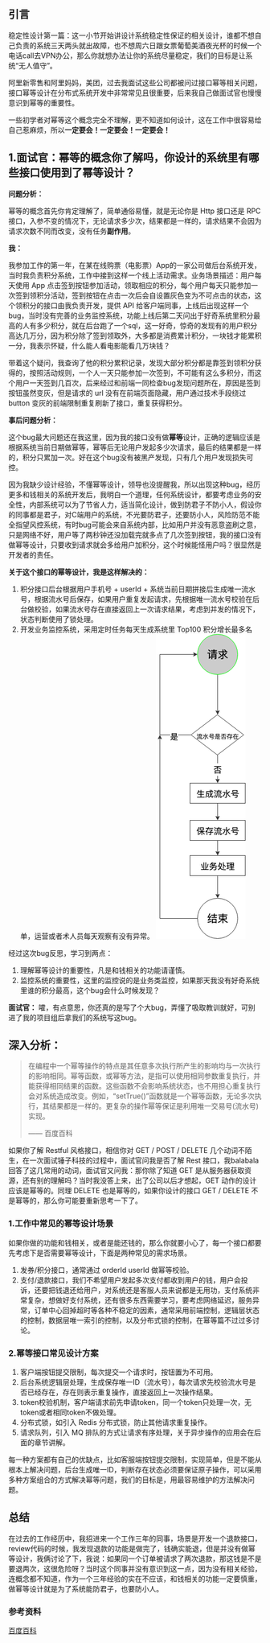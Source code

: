 ## 引言

稳定性设计第一篇：这一小节开始讲设计系统稳定性保证的相关设计，谁都不想自己负责的系统三天两头就出故障，也不想周六日跟女票葡萄美酒夜光杯的时候一个电话call去VPN办公，那么你就想办法让你的系统尽量稳定，我们的目标是让系统“无人值守”。

阿里新零售和阿里妈妈，美团，过去我面试这些公司都被问过接口幂等相关问题，接口幂等设计在分布式系统开发中非常常见且很重要，后来我自己做面试官也慢慢意识到幂等的重要性。

一些初学者对幂等这个概念完全不理解，更不知道如何设计，这在工作中很容易给自己惹麻烦，所以**一定要会！一定要会！一定要会！**



##  

## 1.面试官：幂等的概念你了解吗，你设计的系统里有哪些接口使用到了幂等设计？

**问题分析：**

幂等的概念首先你肯定理解了，简单通俗易懂，就是无论你是 Http 接口还是 RPC 接口，入参不变的情况下，无论请求多少次，结果都是一样的，请求结果不会因为请求次数不同而改变，没有任务**副作用**。

**我：**

我参加工作的第一年，在某在线购票（电影票）App的一家公司做后台系统开发，当时我负责积分系统，工作中接到这样一个线上活动需求。业务场景描述：用户每天使用 App 点击签到按钮参加活动，领取相应的积分，每个用户每天只能参加一次签到领积分活动，签到按钮在点击一次后会自设置灰色变为不可点击的状态，这个领积分的接口由我负责开发，提供 API 给客户端同事，上线后出现这样一个bug，当时没有完善的业务监控系统，功能上线后第二天问出于好奇系统里积分最高的人有多少积分，就在后台跑了一个sql，这一好奇，惊奇的发现有的用户积分高达几万分，因为积分除了签到领取外，大多都是消费累计积分，一块钱才能累积一分，我表示怀疑，什么能人看电影能看几万块钱？

带着这个疑问，我查询了他的积分累积记录，发现大部分积分都是靠签到领积分获得的，按照活动规则，一个人一天只能参加一次签到，不可能有这么多积分，而这个用户一天签到几百次，后来经过和前端一同检查bug发现问题所在，原因是签到按钮虽然变灰，但是请求的 url 没有在前端页面隐藏，用户通过技术手段绕过 button 变灰的前端限制重复刷新了接口，重复获得积分。

**事后问题分析：**

这个bug最大问题还在我这里，因为我的接口没有做**幂等**设计，正确的逻辑应该是根据系统当前日期做幂等，幂等后无论用户发起多少次请求，最后的结果都是一样的，积分只累加一次。好在这个bug没有被黑产发现，只有几个用户发现损失可控。

因为我缺少设计经验，不懂幂等设计，领导也没提醒我，所以出现这种bug，经历更多和钱相关的系统开发后，我明白一个道理，任何系统设计，都要考虑业务的安全性，内部系统可以为了节省人力，适当简化设计，做到防君子不防小人，假设你的同事都是君子，对C端用户的系统，不光要防君子，还要防小人，风险防范不能全指望风控系统，有时bug可能会来自系统内部，比如用户并没有恶意盗刷之意，只是网络不好，用户等了两秒钟还没加载完就多点了几次签到按钮，我的接口没有做幂等设计，只要收到请求就会多给用户加积分，这个时候能怪用户吗？很显然是开发者的责任。

**关于这个接口的幂等设计，我是这样解决的：**

1. 积分接口后台根据用户手机号 + userId + 系统当前日期拼接后生成唯一流水号，根据流水号后保存，如果用户重复发起请求，先根据唯一流水号校验在后台做校验，如果流水号存在直接返回上一次请求结果，考虑到并发的情况下，状态判断使用了锁处理。
2. 开发业务监控系统，采用定时任务每天生成系统里 Top100 积分增长最多名单，运营或者术人员每天观察有没有异常。
   ![图片描述](pic/aHR0cHM6Ly9pbWcubXVrZXdhbmcuY29tLzVlMzI1ZmU2MDAwMTA1M2YwMTc4MDYwNi5wbmc)

经过这次bug反思，学习到两点：

1. 理解幂等设计的重要性，凡是和钱相关的功能请谨慎。
2. 监控系统的重要性，这里的监控说的是业务类监控，如果那天我没有好奇系统里谁的积分最高，这个bug会什么时候发现？

**面试官：** 嚯，有点意思，你还真的是写了个大bug，弄懂了吸取教训就好，可别进了我的项目组后拿我们的系统写这bug。



## 深入分析：

> 在编程中一个幂等操作的特点是其任意多次执行所产生的影响均与一次执行的影响相同。幂等函数，或幂等方法，是指可以使用相同参数重复执行，并能获得相同结果的函数。这些函数不会影响系统状态，也不用担心重复执行会对系统造成改变。例如，“setTrue()”函数就是一个幂等函数，无论多次执行，其结果都是一样的。更复杂的操作幂等保证是利用唯一交易号(流水号)实现。
>
>  —— 百度百科

如果你了解 Restful 风格接口，相信你对 GET / POST / DELETE 几个动词不陌生，在一次面试锤子科技的过程中，面试官问我是否了解 Rest 接口，我balabala回答了这几常用的动词，面试官又问我：那你除了知道 GET 是从服务器获取资源，还有别的理解吗？当时我没答上来，出了公司以后才想起，GET 动作的设计应该是幂等的。同理 DELETE 也是幂等的，如果你设计的接口 GET / DELETE 不是幂等的，那么你可能要重新思考一下了。



###  

### 1.工作中常见的幂等设计场景

如果你做的功能和钱相关，或者是能还钱的，那么你就要小心了，每一个接口都要先考虑下是否需要幂等设计，下面是两种常见的需求场景。

1. 发券/积分接口，通常通过 orderId userId 做幂等校验。
2. 支付/退款接口，我们不希望用户发起多次支付都收到用户的钱，用户会投诉，还要把钱退还给用户，对系统还是客服人员来说都是无用功，支付系统非常复杂，想做好支付系统，还有很多东西需要学习，要考虑网络延迟，服务异常，订单中心回掉超时等各种不稳定的因素，通常采用前端控制，逻辑层状态的控制，数据层唯一索引的控制，以及分布式锁的控制，在幂等篇不过过多讨论。



###  

### 2.幂等接口常见设计方案

1. 客户端按钮提交限制，每次提交一个请求时，按钮置为不可用。
2. 后台系统逻辑层处理，生成保存唯一ID（流水号），每次请求先校验流水号是否已经存在，存在则表示重复操作，直接返回上一次操作结果。
3. token校验机制，客户端请求前先申请token，同一个token只处理一次，无token或者相同token不做处理。
4. 分布式锁，如引入 Redis 分布式锁，防止其他请求重复操作。
5. 请求队列，引入 MQ 排队的方式让请求有序处理，关于异步操作的应用会在后面的章节讲解。

每一种方案都有自己的优缺点，比如客服端按钮提交限制，实现简单，但是不能从根本上解决问题，后台生成唯一ID，判断存在状态必须要保证原子操作，可以采用多种方案组合的方式解决幂等问题，我们的目标是，用最容易维护的方法解决问题。



##  

## 总结

在过去的工作经历中，我招进来一个工作三年的同事，场景是开发一个退款接口，review代码的时候，我发现退款的功能是做完了，钱确实能退，但是并没有做幂等设计，我俩讨论了下，我说：如果同一个订单被请求了两次退款，那这钱是不是要退两次，这很危险呀？当时这个同事并没有意识到这一点，因为没有相关经验，连概念都不知道，作为一个三年经验的实在不应该，和钱相关的功能一定要慎重，做幂等设计就是为了系统能防君子，也要防小人。



###  

### 参考资料

[百度百科](https://baike.baidu.com/item/幂等)

